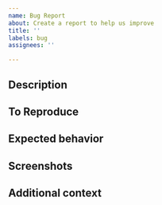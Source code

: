 ```yaml
---
name: Bug Report
about: Create a report to help us improve
title: ''
labels: bug
assignees: ''

---
```


## Description


## To Reproduce


## Expected behavior


## Screenshots


## Additional context
